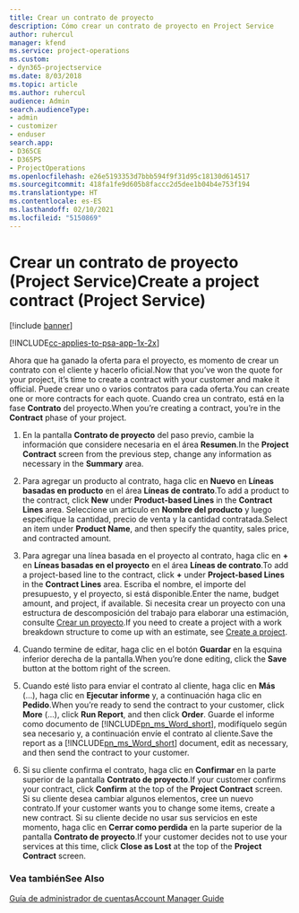 ```yaml
---
title: Crear un contrato de proyecto
description: Cómo crear un contrato de proyecto en Project Service
author: ruhercul
manager: kfend
ms.service: project-operations
ms.custom:
- dyn365-projectservice
ms.date: 8/03/2018
ms.topic: article
ms.author: ruhercul
audience: Admin
search.audienceType:
- admin
- customizer
- enduser
search.app:
- D365CE
- D365PS
- ProjectOperations
ms.openlocfilehash: e26e5193353d7bbb594f9f31d95c18130d614517
ms.sourcegitcommit: 418fa1fe9d605b8faccc2d5dee1b04b4e753f194
ms.translationtype: HT
ms.contentlocale: es-ES
ms.lasthandoff: 02/10/2021
ms.locfileid: "5150869"
---
```

# <a name="create-a-project-contract-project-service"></a><span data-ttu-id="57ece-103">Crear un contrato de proyecto (Project Service)</span><span class="sxs-lookup"><span data-stu-id="57ece-103">Create a project contract (Project Service)</span></span>

[!include [banner](../includes/psa-now-project-operations.md)]

[!INCLUDE[cc-applies-to-psa-app-1x-2x](../includes/cc-applies-to-psa-app-1x-2x.md)]

<span data-ttu-id="57ece-104">Ahora que ha ganado la oferta para el proyecto, es momento de crear un contrato con el cliente y hacerlo oficial.</span><span class="sxs-lookup"><span data-stu-id="57ece-104">Now that you’ve won the quote for your project, it’s time to create a contract with your customer and make it official.</span></span> <span data-ttu-id="57ece-105">Puede crear uno o varios contratos para cada oferta.</span><span class="sxs-lookup"><span data-stu-id="57ece-105">You can create one or more contracts for each quote.</span></span> <span data-ttu-id="57ece-106">Cuando crea un contrato, está en la fase **Contrato** del proyecto.</span><span class="sxs-lookup"><span data-stu-id="57ece-106">When you’re creating a contract, you’re in the **Contract** phase of your project.</span></span>  
  
1. <span data-ttu-id="57ece-107">En la pantalla **Contrato de proyecto** del paso previo, cambie la información que considere necesaria en el área **Resumen**.</span><span class="sxs-lookup"><span data-stu-id="57ece-107">In the **Project Contract** screen from the previous step, change any information as necessary in the **Summary** area.</span></span>  
  
2. <span data-ttu-id="57ece-108">Para agregar un producto al contrato, haga clic en **Nuevo** en **Líneas basadas en producto** en el área **Líneas de contrato**.</span><span class="sxs-lookup"><span data-stu-id="57ece-108">To add a product to the contract, click **New** under **Product-based Lines** in the **Contract Lines** area.</span></span> <span data-ttu-id="57ece-109">Seleccione un artículo en **Nombre del producto** y luego especifique la cantidad, precio de venta y la cantidad contratada.</span><span class="sxs-lookup"><span data-stu-id="57ece-109">Select an item under **Product Name**, and then specify the quantity, sales price, and contracted amount.</span></span>  
  
3. <span data-ttu-id="57ece-110">Para agregar una línea basada en el proyecto al contrato, haga clic en **+** en **Líneas basadas en el proyecto** en el área **Líneas de contrato**.</span><span class="sxs-lookup"><span data-stu-id="57ece-110">To add a project-based line to the contract, click **+** under **Project-based Lines** in the **Contract Lines** area.</span></span> <span data-ttu-id="57ece-111">Escriba el nombre, el importe del presupuesto, y el proyecto, si está disponible.</span><span class="sxs-lookup"><span data-stu-id="57ece-111">Enter the name, budget amount, and project, if available.</span></span> <span data-ttu-id="57ece-112">Si necesita crear un proyecto con una estructura de descomposición del trabajo para elaborar una estimación, consulte [Crear un proyecto](../psa/create-project.md).</span><span class="sxs-lookup"><span data-stu-id="57ece-112">If you need to create a project with a work breakdown structure to come up with an estimate, see [Create a project](../psa/create-project.md).</span></span>  
  
4. <span data-ttu-id="57ece-113">Cuando termine de editar, haga clic en el botón **Guardar** en la esquina inferior derecha de la pantalla.</span><span class="sxs-lookup"><span data-stu-id="57ece-113">When you’re done editing, click the **Save** button at the bottom right of the screen.</span></span>  
  
5. <span data-ttu-id="57ece-114">Cuando esté listo para enviar el contrato al cliente, haga clic en **Más** (...), haga clic en **Ejecutar informe** y, a continuación haga clic en **Pedido**.</span><span class="sxs-lookup"><span data-stu-id="57ece-114">When you’re ready to send the contract to your customer, click **More** (…), click **Run Report**, and then click **Order**.</span></span> <span data-ttu-id="57ece-115">Guarde el informe como documento de [!INCLUDE[pn_ms_Word_short](../includes/pn-ms-word-short.md)], modifíquelo según sea necesario y, a continuación envíe el contrato al cliente.</span><span class="sxs-lookup"><span data-stu-id="57ece-115">Save the report as a [!INCLUDE[pn_ms_Word_short](../includes/pn-ms-word-short.md)] document, edit as necessary, and then send the contract to your customer.</span></span>  
  
6. <span data-ttu-id="57ece-116">Si su cliente confirma el contrato, haga clic en **Confirmar** en la parte superior de la pantalla **Contrato de proyecto**.</span><span class="sxs-lookup"><span data-stu-id="57ece-116">If your customer confirms your contract, click **Confirm** at the top of the **Project Contract** screen.</span></span> <span data-ttu-id="57ece-117">Si su cliente desea cambiar algunos elementos, cree un nuevo contrato.</span><span class="sxs-lookup"><span data-stu-id="57ece-117">If your customer wants you to change some items, create a new contract.</span></span> <span data-ttu-id="57ece-118">Si su cliente decide no usar sus servicios en este momento, haga clic en **Cerrar como perdida** en la parte superior de la pantalla **Contrato de proyecto**.</span><span class="sxs-lookup"><span data-stu-id="57ece-118">If your customer decides not to use your services at this time, click **Close as Lost** at the top of the **Project Contract** screen.</span></span>  
  
### <a name="see-also"></a><span data-ttu-id="57ece-119">Vea también</span><span class="sxs-lookup"><span data-stu-id="57ece-119">See Also</span></span>  
 [<span data-ttu-id="57ece-120">Guía de administrador de cuentas</span><span class="sxs-lookup"><span data-stu-id="57ece-120">Account Manager Guide</span></span>](../psa/account-manager-guide.md)
